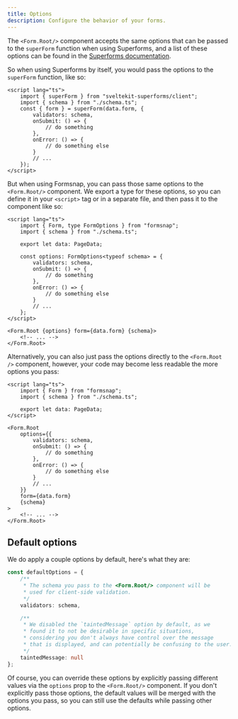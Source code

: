 ```yaml
---
title: Options
description: Configure the behavior of your forms.
---
```


The `<Form.Root/>` component accepts the same options that can be passed to the `superForm` function when using Superforms, and a list of these options can be found in the [Superforms documentation](https://superforms.rocks/api#superform-options).

So when using Superforms by itself, you would pass the options to the `superForm` function, like so:

```svelte title="+page.svelte"
<script lang="ts">
	import { superForm } from "sveltekit-superforms/client";
	import { schema } from "./schema.ts";
	const { form } = superForm(data.form, {
		validators: schema,
		onSubmit: () => {
			// do something
		},
		onError: () => {
			// do something else
		}
		// ...
	});
</script>
```

But when using Formsnap, you can pass those same options to the `<Form.Root/>` component. We export a type for these options, so you can define it in your `<script>` tag or in a separate file, and then pass it to the component like so:

```svelte title="+page.svelte"
<script lang="ts">
	import { Form, type FormOptions } from "formsnap";
	import { schema } from "./schema.ts";

	export let data: PageData;

	const options: FormOptions<typeof schema> = {
		validators: schema,
		onSubmit: () => {
			// do something
		},
		onError: () => {
			// do something else
		}
		// ...
	};
</script>

<Form.Root {options} form={data.form} {schema}>
	<!-- ... -->
</Form.Root>
```

Alternatively, you can also just pass the options directly to the `<Form.Root />` component, however, your code may become less readable the more options you pass:

```svelte title="+page.svelte.svelte"
<script lang="ts">
	import { Form } from "formsnap";
	import { schema } from "./schema.ts";

	export let data: PageData;
</script>

<Form.Root
	options={{
		validators: schema,
		onSubmit: () => {
			// do something
		},
		onError: () => {
			// do something else
		}
		// ...
	}}
	form={data.form}
	{schema}
>
	<!-- ... -->
</Form.Root>
```

## Default options

We do apply a couple options by default, here's what they are:

```ts title="Form.Root"
const defaultOptions = {
	/**
	 * The schema you pass to the <Form.Root/> component will be
	 * used for client-side validation.
	 */
	validators: schema,

	/**
	 * We disabled the `taintedMessage` option by default, as we
	 * found it to not be desirable in specific situations,
	 * considering you don't always have control over the message
	 * that is displayed, and can potentially be confusing to the user.
	 */
	taintedMessage: null
};
```

Of course, you can override these options by explicitly passing different values via the `options` prop to the `<Form.Root/>` component. If you don't explicitly pass those options, the default values will be merged with the options you pass, so you can still use the defaults while passing other options.
